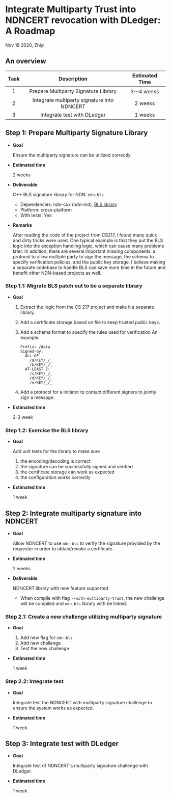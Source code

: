 # Integrate Multiparty Trust into NDNCERT revocation with DLedger: A Roadmap

Nov 18 2020, Zhiyi

## An overview

| Task | Description | Estimated Time |
|:----:|:-----------:|:--------------:|
|  1  | Prepare Multiparty Signature Library | 3～4 weeks |
|  2  | Integrate multiparty signature into NDNCERT | 2 weeks |
|  3  | Integrate test with DLedger | 1 weeks |

## Step 1: Prepare Multiparty Signature Library

* **Goal**

  Ensure the multiparty signature can be utilized correctly

* **Estimated time**

  2 weeks

* **Deliverable**

  C++ BLS signature library for NDN: `ndn-bls`

  * Dependencies: ndn-cxx (ndn-ind), [BLS library](https://github.com/herumi/bls)
  * Platform: cross-platform
  * With tests: Yes

* **Remarks**

  After reading the code of the project from CS217, I found many quick and dirty tricks were used.
  One typical example is that they put the BLS logic into the exception handling logic, which can cause many problems later.
  In addition, there are several important missing components: a protocol to allow multiple party to sign the message, the schema to specify verification policies, and the public key storage.
  I believe making a separate codebase to handle BLS can save more time in the future and benefit other NDN-based projects as well.

### Step 1.1: Migrate BLS patch out to be a separate library

* **Goal**

  1. Extract the logic from the CS 217 project and make it a separate library.
  2. Add a certificate storage based on file to keep trusted public keys.
  3. Add a schema format to specify the rules used for verification
  An example:

     ```ascii
     Prefix: /data
     Signed-by:
       ALL-OF
         /a/KEY/_/_
         /b/KEY/_/_
       AT-LEAST 2:
         /c/KEY/_/_
         /d/KEY/_/_
         /e/KEY/_/_
     ```

  4. Add a protocol for a initiator to contact different signers to jointly sign a message.

* **Estimated time**

  2-3 week

### Step 1.2: Exercise the BLS library

* **Goal**

  Add unit tests for the library to make sure

  1. the encoding/decoding is correct
  2. the signature can be successfully signed and verified
  3. the certificate storage can work as expected
  4. the configuration works correctly

* **Estimated time**

  1 week

## Step 2: Integrate multiparty signature into NDNCERT

* **Goal**

  Allow NDNCERT to use `ndn-bls` to verify the signature provided by the requester in order to obtain/revoke a certificate.

* **Estimated time**

  2 weeks

* **Deliverable**

  NDNCERT library with new feature supported

  * When compile with flag `--with-multiparty-trust`, the new challenge will be compiled and `ndn-bls` library with be linked.

### Step 2.1: Create a new challenge utilizing multiparty signature

* **Goal**

  1. Add new flag for `ndn-bls`
  2. Add new challenge
  3. Test the new challenge

* **Estimated time**

  1 week

### Step 2.2: Integrate test

* **Goal**

  Integrate test the NDNCERT with multiparty signature challenge to ensure the system works as expected.

* **Estimated time**

  1 week

## Step 3: Integrate test with DLedger

* **Goal**

  Integrate test of NDNCERT's multiparty signature challenge with DLedger.

* **Estimated time**

  1 week
